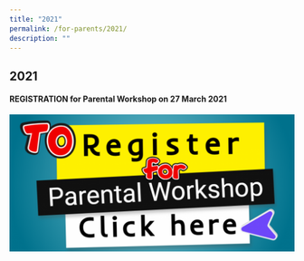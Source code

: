 ```yaml
---
title: "2021"
permalink: /for-parents/2021/
description: ""
---
```

## 2021

#### REGISTRATION for Parental Workshop on 27 March 2021

<a href="https://form.gov.sg/#!/6047862c9f4ce500127f8462">
<img alt="" src="images/REG-4-1024x492.png"></a>